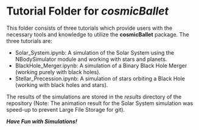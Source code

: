 # Tutorial Folder for _cosmicBallet_

This folder consists of three tutorials which provide users with the necessary tools and knowledge to utilize the **cosmicBallet** package. The three tutorials are:

- Solar_System.ipynb: A simulation of the Solar System using the NBodySimulator module and working with stars and planets.
- BlackHole_Merger.ipynb: A simulation of a Binary Black Hole Merger (working purely with black holes).
- Stellar_Precession.ipynb: A simulation of stars orbiting a Black Hole (working with black holes and stars).

The results of the simulations are stored in the _results_ directory of the repository (Note: The animation result for the Solar System simulation was speed-up to prevent Large File Storage for git).

**_Have Fun with Simulations!_**
